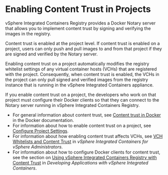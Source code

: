 # Enabling Content Trust in Projects #

vSphere Integrated Containers Registry provides a Docker Notary server that allows you to implement content trust by signing and verifying the images in the registry. 

Content trust is enabled at the project level. If content trust is enabled on a project, users can only push and pull images to and from that project if they are signed and verified by the Notary server. 

Enabling content trust on a project automatically modifies the registry whitelist settings of any virtual container hosts (VCHs) that are registered with the project. Consequently, when content trust is enabled, the VCHs in the project can only pull signed and verified images from the registry instance that is running in the vSphere Integrated Containers appliance. 

If you enable content trust on a project, the developers who work on that project must configure their Docker clients so that they can connect to the Notary server running in vSphere Integrated Containers Registry. 

- For general information about content trust, see [Content trust in Docker](https://docs.docker.com/engine/security/trust/content_trust/) in the Docker documentation.
- For information about how to enable content trust on a project, see [Configure Project Settings](manage_projects.md).
- For information about how enabling content trust affects VCHs, see [VCH Whitelists and Content Trust](../vic_vsphere_admin/vch_registry.md#vch-content-trust) in *vSphere Integrated Containers for vSphere Administrators*.
- For information about how to configure Docker clients for content trust, see the section on [Using vSphere Integrated Containers Registry with Content Trust](../vic_app_dev/configure_docker_client.md#notary) in *Developing Applications with vSphere Integrated Containers*.